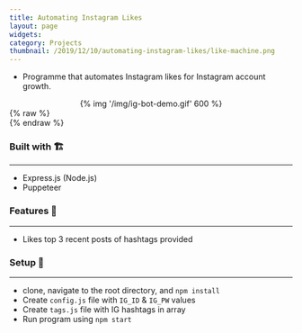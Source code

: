 ```yaml
---
title: Automating Instagram Likes
layout: page
widgets:
category: Projects
thumbnail: /2019/12/10/automating-instagram-likes/like-machine.png
---
```


- Programme that automates Instagram likes for Instagram account growth.

<!--more-->
<center>
  {% img '/img/ig-bot-demo.gif' 600 %}
  <br>
</center>
{% raw %}

  <div class="project-links">
    <a class="button is-large is-white" href="http://bit.ly/36bl6SL">
      <span class="icon"><i class="fab fa-github"></i></span>
    </a>
  </div>
{% endraw %}

### Built with 🏗️

---

- Express.js (Node.js)
- Puppeteer

### Features 👀

---

- Likes top 3 recent posts of hashtags provided

### Setup 🚀

---

- clone, navigate to the root directory, and `npm install`
- Create `config.js` file with `IG_ID` & `IG_PW` values
- Create `tags.js` file with IG hashtags in array
- Run program using `npm start`
